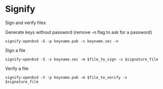 # Signify

Sign and verify files

Generate keys without password (remove -n flag to ask for a password)

```
signify-openbsd -G -p keyname.pub -s keyname.sec -n
```

Sign a file

```
signify-openbsd -S -s keyname.sec -m $file_to_sign -x $signature_file

```

Verify a file

```
signify-openbsd -V -p keyname.pub -m $file_to_verify -x $signature_file
```
